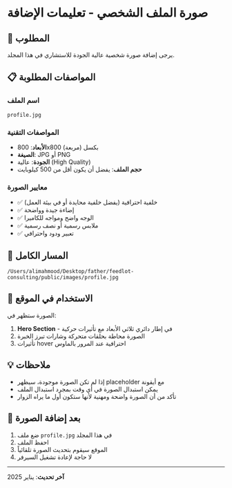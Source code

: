 # صورة الملف الشخصي - تعليمات الإضافة

## 📸 المطلوب

يرجى إضافة صورة شخصية عالية الجودة للاستشاري في هذا المجلد.

## 📋 المواصفات المطلوبة

### اسم الملف
```
profile.jpg
```

### المواصفات التقنية
- **الأبعاد**: 800x800 بكسل (مربعة)
- **الصيغة**: JPG أو PNG
- **الجودة**: عالية (High Quality)
- **حجم الملف**: يفضل أن يكون أقل من 500 كيلوبايت

### معايير الصورة
- ✅ خلفية احترافية (يفضل خلفية محايدة أو في بيئة العمل)
- ✅ إضاءة جيدة وواضحة
- ✅ الوجه واضح ومواجه للكاميرا
- ✅ ملابس رسمية أو نصف رسمية
- ✅ تعبير ودود واحترافي

## 📁 المسار الكامل

```
/Users/alimahmood/Desktop/father/feedlot-consulting/public/images/profile.jpg
```

## 🎯 الاستخدام في الموقع

الصورة ستظهر في:
1. **Hero Section** - في إطار دائري ثلاثي الأبعاد مع تأثيرات حركية
2. الصورة محاطة بحلقات متحركة وشارات تبرز الخبرة
3. تأثيرات hover احترافية عند المرور بالماوس

## 💡 ملاحظات

- إذا لم تكن الصورة موجودة، سيظهر placeholder مع أيقونة
- يمكن استبدال الصورة في أي وقت بمجرد استبدال الملف
- تأكد من أن الصورة واضحة ومهنية لأنها ستكون أول ما يراه الزوار

## 🔄 بعد إضافة الصورة

1. ضع ملف `profile.jpg` في هذا المجلد
2. احفظ الملف
3. الموقع سيقوم بتحديث الصورة تلقائياً
4. لا حاجة لإعادة تشغيل السيرفر

---

**آخر تحديث**: يناير 2025
